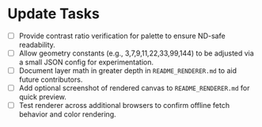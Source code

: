 # Update Tasks

- [ ] Provide contrast ratio verification for palette to ensure ND-safe readability.
- [ ] Allow geometry constants (e.g., 3,7,9,11,22,33,99,144) to be adjusted via a small JSON config for experimentation.
- [ ] Document layer math in greater depth in `README_RENDERER.md` to aid future contributors.
- [ ] Add optional screenshot of rendered canvas to `README_RENDERER.md` for quick preview.
- [ ] Test renderer across additional browsers to confirm offline fetch behavior and color rendering.
